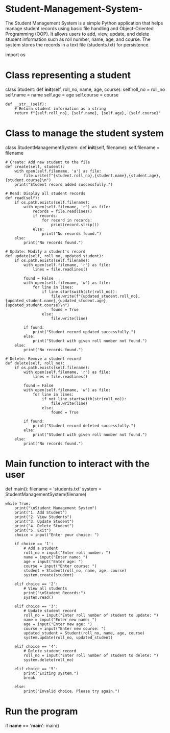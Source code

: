 # Student-Management-System-
The Student Management System is a simple Python application that helps manage student records using basic file handling and Object-Oriented Programming (OOP). It allows users to add, view, update, and delete student information such as roll number, name, age, and course. The system stores the records in a text file (students.txt) for persistence.

import os

# Class representing a student
class Student:
    def __init__(self, roll_no, name, age, course):
        self.roll_no = roll_no
        self.name = name
        self.age = age
        self.course = course

    def __str__(self):
        # Return student information as a string
        return f"{self.roll_no}, {self.name}, {self.age}, {self.course}"

# Class to manage the student system
class StudentManagementSystem:
    def __init__(self, filename):
        self.filename = filename

    # Create: Add new student to the file
    def create(self, student):
        with open(self.filename, 'a') as file:
            file.write(f"{student.roll_no},{student.name},{student.age},{student.course}\n")
        print("Student record added successfully.")

    # Read: Display all student records
    def read(self):
        if os.path.exists(self.filename):
            with open(self.filename, 'r') as file:
                records = file.readlines()
                if records:
                    for record in records:
                        print(record.strip())
                else:
                    print("No records found.")
        else:
            print("No records found.")

    # Update: Modify a student's record
    def update(self, roll_no, updated_student):
        if os.path.exists(self.filename):
            with open(self.filename, 'r') as file:
                lines = file.readlines()

            found = False
            with open(self.filename, 'w') as file:
                for line in lines:
                    if line.startswith(str(roll_no)):
                        file.write(f"{updated_student.roll_no},{updated_student.name},{updated_student.age},{updated_student.course}\n")
                        found = True
                    else:
                        file.write(line)

            if found:
                print("Student record updated successfully.")
            else:
                print("Student with given roll number not found.")
        else:
            print("No records found.")

    # Delete: Remove a student record
    def delete(self, roll_no):
        if os.path.exists(self.filename):
            with open(self.filename, 'r') as file:
                lines = file.readlines()

            found = False
            with open(self.filename, 'w') as file:
                for line in lines:
                    if not line.startswith(str(roll_no)):
                        file.write(line)
                    else:
                        found = True

            if found:
                print("Student record deleted successfully.")
            else:
                print("Student with given roll number not found.")
        else:
            print("No records found.")

# Main function to interact with the user
def main():
    filename = 'students.txt'
    system = StudentManagementSystem(filename)

    while True:
        print("\nStudent Management System")
        print("1. Add Student")
        print("2. View Students")
        print("3. Update Student")
        print("4. Delete Student")
        print("5. Exit")
        choice = input("Enter your choice: ")

        if choice == '1':
            # Add a student
            roll_no = input("Enter roll number: ")
            name = input("Enter name: ")
            age = input("Enter age: ")
            course = input("Enter course: ")
            student = Student(roll_no, name, age, course)
            system.create(student)

        elif choice == '2':
            # View all students
            print("\nStudent Records:")
            system.read()

        elif choice == '3':
            # Update student record
            roll_no = input("Enter roll number of student to update: ")
            name = input("Enter new name: ")
            age = input("Enter new age: ")
            course = input("Enter new course: ")
            updated_student = Student(roll_no, name, age, course)
            system.update(roll_no, updated_student)

        elif choice == '4':
            # Delete student record
            roll_no = input("Enter roll number of student to delete: ")
            system.delete(roll_no)

        elif choice == '5':
            print("Exiting system.")
            break

        else:
            print("Invalid choice. Please try again.")

# Run the program
if __name__ == '__main__':
    main()
